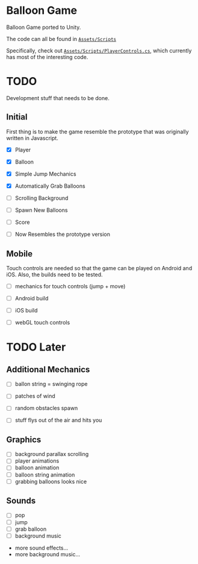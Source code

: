 # Balloon Game

Balloon Game ported to Unity. 

The code can all be found in 
[`Assets/Scripts`](https://github.com/fractalbach/balloon-unity/tree/master/Assets/scripts)

Specifically, check out 
[`Assets/Scripts/PlayerControls.cs`](https://github.com/fractalbach/balloon-unity/blob/master/Assets/scripts/PlayerControls.cs),
which currently has most of the interesting code.




# TODO

Development stuff that needs to be done.

## Initial

First thing is to make the game resemble the prototype that was
originally written in Javascript.

- [x] Player
- [x] Balloon
- [x] Simple Jump Mechanics
- [x] Automatically Grab Balloons
- [ ] Scrolling Background
- [ ] Spawn New Balloons
- [ ] Score
- [ ] Now Resembles the prototype version


## Mobile

Touch controls are needed so that the game can be played on Android
and iOS. Also, the builds need to be tested.

- [ ] mechanics for touch controls (jump + move)
- [ ] Android build
- [ ] iOS build
- [ ] webGL touch controls




# TODO Later

## Additional Mechanics

- [ ] ballon string = swinging rope
- [ ] patches of wind
- [ ] random obstacles spawn
- [ ] stuff flys out of the air and hits you


## Graphics

- [ ] background parallax scrolling
- [ ] player animations
- [ ] balloon animation
- [ ] balloon string animation
- [ ] grabbing balloons looks nice

## Sounds

- [ ] pop
- [ ] jump
- [ ] grab balloon
- [ ] background music
- more sound effects...
- more background music...









